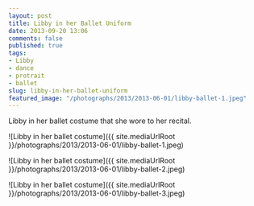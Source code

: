```yaml
---
layout: post
title: Libby in her Ballet Uniform
date: 2013-09-20 13:06
comments: false
published: true
tags:
- Libby
- dance
- protrait
- ballet
slug: libby-in-her-ballet-uniform
featured_image: "/photographs/2013/2013-06-01/libby-ballet-1.jpeg"
---
```

Libby in her ballet costume that she wore to her recital.

![Libby in her ballet costume]({{ site.mediaUrlRoot }}/photographs/2013/2013-06-01/libby-ballet-1.jpeg)

![Libby in her ballet costume]({{ site.mediaUrlRoot }}/photographs/2013/2013-06-01/libby-ballet-2.jpeg)

![Libby in her ballet costume]({{ site.mediaUrlRoot }}/photographs/2013/2013-06-01/libby-ballet-3.jpeg)
